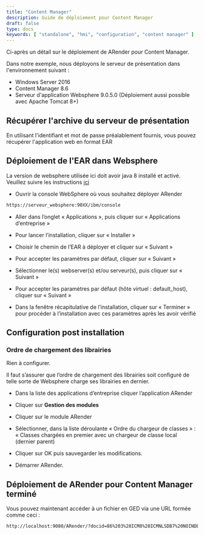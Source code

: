 ```yaml
---
title: "Content Manager"
description: Guide de déploiement pour Content Manager
draft: false
type: docs
keywords: [ "standalone", "hmi", "configuration", "content manager" ]
---
```


Ci-après un détail sur le déploiement de ARender pour Content Manager.

Dans notre exemple, nous déployons le serveur de présentation dans l'environnement suivant :

- Windows Server 2016
- Content Manager 8.6
- Serveur d'application Websphere 9.0.5.0 (Déploiement aussi possible avec Apache Tomcat 8+)

## Récupérer l'archive du serveur de présentation

En utilisant l'identifiant et mot de passe préalablement fournis,
vous pouvez récupérer l'application web en format EAR

## Déploiement de l'EAR dans Websphere


La version de websphere utilisée ici doit avoir java 8 installé et activé.
Veuillez suivre les instructions [ici](https://www.ibm.com/support/knowledgecenter/en/SSYGQH_6.0.0/admin/install/inst_was_switch_java.html)


- Ouvrir la console WebSphere où vous souhaitez déployer ARender

```html
https://serveur_websphere:90XX/ibm/console
```

- Aller dans l’onglet « Applications », puis cliquer sur « Applications d’entreprise »

- Pour lancer l’installation, cliquer sur « Installer »


- Choisir le chemin de l’EAR à déployer et cliquer sur « Suivant »


- Pour accepter les paramètres par défaut, cliquer sur « Suivant »



- Sélectionner le(s) webserver(s) et/ou serveur(s), puis cliquer sur « Suivant »


- Pour accepter les paramètres par défaut (hôte virtuel : default_host), cliquer sur « Suivant »



- Dans la fenêtre récapitulative de l’installation, cliquer sur « Terminer » pour procéder à l’installation avec ces paramètres après les avoir vérifié


## Configuration post installation

### Ordre de chargement des librairies



Rien à configurer.



Il faut s’assurer que l’ordre de chargement des librairies soit configuré de telle sorte de Websphere charge ses librairies en dernier.

- Dans la liste des applications d’entreprise cliquer l’application ARender

- Cliquer sur **Gestion des modules**


- Cliquer sur le module ARender


- Sélectionner, dans la liste déroulante « Ordre du chargeur de classes » : « Classes chargées en premier avec un chargeur de classe local (dernier parent)


- Cliquer sur OK puis sauvegarder les modifications.

- Démarrer ARender.



## Déploiement de ARender pour Content Manager terminé

Vous pouvez maintenant accéder à un fichier en GED via une URL formée comme ceci :

```html
http://localhost:9080/ARender/?docid=86%203%20ICM8%20ICMNLSDB7%20NOINDEX59%2026%20A1001001A16B08B91035E0007718%20A16B08B91035E000771%2014%201000
```